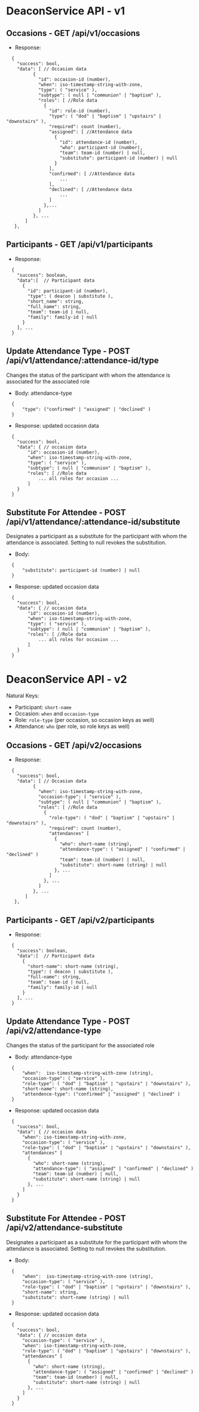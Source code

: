 # DeaconService API - v1

## Occasions - GET /api/v1/occasions

* Response:

```
  {
    "success": bool,
    "data": [ // Occasion data
          {
            "id": occasion-id (number),
            "when": iso-timestamp-string-with-zone, 
            "type": ( "service" ),
            "subtype": ( null | "communion" | "baptism" ),
            "roles": [ //Role data
              {
                "id": role-id (number),
                "type": ( "dod" | "baptism" | "upstairs" | "downstairs" ),
                "required": count (number),
                "assigned": [ //Attendance data
                  {
                    "id": attendance-id (number),
                    "who": participant-id (number),
                    "team": team-id (number) | null,
                    "substitute": participant-id (number) | null
                  }
                ],
                "confirmed": [ //Attendance data
                    ...
                ],
                "declined": [ //Attendance data
                    ...
                ]
              },...
            ]
          }, ...
       ]
   },
```

## Participants - GET /api/v1/participants

* Response:

```
  {
    "success": boolean,
    "data":[  // Participant data
      {
        "id": participant-id (number),
        "type": ( deacon | substitute ),
        "short_name": string,
        "full_name": string,
        "team": team-id | null,
        "family": family-id | null
      }
    ], ...
  }
```

## Update Attendance Type - POST /api/v1/attendance/:attendance-id/type

Changes the status of the participant with whom the attendance is associated for the associated role

* Body: attendance-type

```
  { 
      "type": ("confirmed" | "assigned" | "declined" )
  }
```

* Response: updated occasion data

```
  {
    "success": bool,
    "data": { // occasion data
        "id": occasion-id (number),
        "when": iso-timestamp-string-with-zone, 
        "type": ( "service" ),
        "subtype": ( null | "communion" | "baptism" ),
        "roles": [ //Role data
            ... all roles for occasion ...
        ]
    }
  }
```

## Substitute For Attendee - POST /api/v1/attendance/:attendance-id/substitute

Designates a participant as a substitute for the participant with whom the attendance is associated. Setting to null revokes the substitution.

* Body: 
```
  { 
      "substitute": participant-id (number) | null
  }
```

* Response: updated occasion data

```
  {
    "success": bool,
    "data": { // occasion data
        "id": occasion-id (number),
        "when": iso-timestamp-string-with-zone, 
        "type": ( "service" ),
        "subtype": ( null | "communion" | "baptism" ),
        "roles": [ //Role data
            ... all roles for occasion ...
        ]
    }
  }
```

# DeaconService API - v2

Natural Keys:
* Participant: `short-name`
* Occasion: `when` and `occasion-type`
* Role: `role-type` (per occasion, so occasion keys as well)
* Attendance: `who` (per role, so role keys as well)

## Occasions - GET /api/v2/occasions

* Response:

```
  {
    "success": bool,
    "data": [ // Occasion data
          {
            "when": iso-timestamp-string-with-zone, 
            "occasion-type": ( "service" ), 
            "subtype": ( null | "communion" | "baptism" ),
            "roles": [ //Role data
              {
                "role-type": ( "dod" | "baptism" | "upstairs" | "downstairs" ), 
                "required": count (number),
                "attendances" [
                  {
                    "who": short-name (string), 
                    "attendance-type": ( "assigned" | "confirmed" | "declined" )
                    "team": team-id (number) | null,
                    "substitute": short-name (string) | null
                  }, ...
                ]
              }, ...
            ]
          }, ...
       ]
   },
```

## Participants - GET /api/v2/participants

* Response:

```
  {
    "success": boolean,
    "data":[  // Participant data
      {
        "short-name": short-name (string), 
        "type": ( deacon | substitute ),
        "full-name": string,
        "team": team-id | null,
        "family": family-id | null
      }
    ], ...
  }
```

## Update Attendance Type - POST /api/v2/attendance-type

Changes the status of the participant for the associated role

* Body: attendance-type

```
  {
      "when":  iso-timestamp-string-with-zone (string),
      "occasion-type": ( "service" ),
      "role-type": ( "dod" | "baptism" | "upstairs" | "downstairs" ),
      "short-name": short-name (string),
      "attendence-type": ("confirmed" | "assigned" | "declined" )
  }
```

* Response: updated occasion data

```
  {
    "success": bool,
    "data": { // occasion data
      "when": iso-timestamp-string-with-zone, 
      "occasion-type": ( "service" ),
      "role-type": ( "dod" | "baptism" | "upstairs" | "downstairs" ),
      "attendances" [
        {
          "who": short-name (string),
          "attendance-type": ( "assigned" | "confirmed" | "declined" )
          "team": team-id (number) | null,
          "substitute": short-name (string) | null
        }, ...
      ]
    }
  }
```

## Substitute For Attendee - POST /api/v2/attendance-substitute

Designates a participant as a substitute for the participant with whom the attendance is associated. Setting to null revokes the substitution.

* Body: 
```
  {
      "when":  iso-timestamp-string-with-zone (string),
      "occasion-type": ( "service" ),
      "role-type": ( "dod" | "baptism" | "upstairs" | "downstairs" ),
      "short-name": string,
      "substitute": short-name (string) | null
  }
```

* Response: updated occasion data

```
  {
    "success": bool,
    "data": { // occasion data
      "occasion-type": ( "service" ),
      "when": iso-timestamp-string-with-zone, 
      "role-type": ( "dod" | "baptism" | "upstairs" | "downstairs" ),
      "attendances" [
        {
          "who": short-name (string),
          "attendance-type": ( "assigned" | "confirmed" | "declined" )
          "team": team-id (number) | null,
          "substitute": short-name (string) | null
        }, ...
      ]
    }
  }
```

